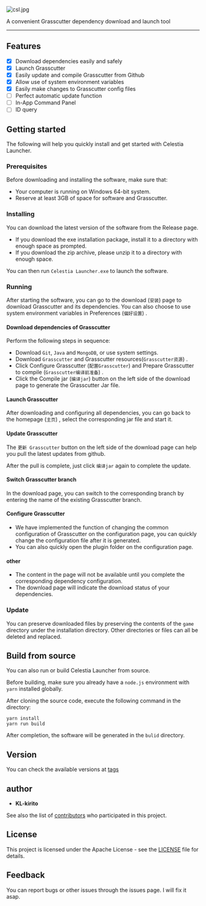 ![csl.jpg](https://s2.loli.net/2022/05/14/7ajYoZDTyxrgRsN.jpg)

A convenient Grasscutter dependency download and launch tool

------

## Features

- [x] Download dependencies easily and safely
- [x] Launch Grasscutter
- [x] Easily update and compile Grasscutter from Github
- [x] Allow use of system environment variables
- [x] Easily make changes to Grasscutter config files
- [ ] Perfect automatic update function
- [ ] In-App Command Panel
- [ ] ID query

## Getting started

The following will help you quickly install and get started with Celestia Launcher.

### Prerequisites

Before downloading and installing the software, make sure that:

- Your computer is running on Windows 64-bit system.
- Reserve at least 3GB of space for software and Grasscutter.

### Installing

You can download the latest version of the software from the Release page.

- If you download the exe installation package, install it to a directory with enough space as prompted.
- If you download the zip archive, please unzip it to a directory with enough space.

You can then run `Celestia Launcher.exe` to launch the software.

### Running

After starting the software, you can go to the download (`安装`) page to download Grasscutter and its dependencies. You can also choose to use system environment variables in Preferences (`偏好设置`) .

#### Download dependencies of Grasscutter

Perform the following steps in sequence:

- Download `Git`, `Java` and `MongoDB`, or use system settings.
- Download `Grasscutter` and Grasscutter resources(`Grasscutter资源`) .
- Click Configure Grasscutter (`配置Grasscutter`)  and Prepare Grasscutter to compile (`Grasscutter编译前准备`) .
- Click the Compile jar (`编译jar`)  button on the left side of the download page to generate the Grasscutter Jar file.

#### Launch Grasscutter

After downloading and configuring all dependencies, you can go back to the homepage (`主页`) , select the corresponding jar file and start it.

#### Update Grasscutter

The `更新 Grasscutter` button on the left side of the download page can help you pull the latest updates from github.

After the pull is complete, just click `编译jar` again to complete the update.

#### Switch Grasscutter branch

In the download page, you can switch to the corresponding branch by entering the name of the existing Grasscutter branch.

#### Configure Grasscutter

- We have implemented the function of changing the common configuration of Grasscutter on the configuration page, you can quickly change the configuration file after it is generated.
- You can also quickly open the plugin folder on the configuration page.

#### other

- The content in the page will not be available until you complete the corresponding dependency configuration.
- The download page will indicate the download status of your dependencies.

### Update

You can preserve downloaded files by preserving the contents of the `game` directory under the installation directory. Other directories or files can all be deleted and replaced.

## Build from source

You can also run or build Celestia Launcher from source.

Before building, make sure you already have a `node.js` environment with `yarn` installed globally.

After cloning the source code, execute the following command in the directory:

```shell
yarn install
yarn run build
````

After completion, the software will be generated in the `bulid` directory.

## Version

You can check the available versions at [tags](https://github.com/KL-kirito/CelestiaLauncher/tags)

## author

- **KL-kirito**

See also the list of [contributors](https://github.com/KL-kirito/CelestiaLauncher/contributors) who participated in this project.

## License

This project is licensed under the Apache License - see the [LICENSE](LICENSE) file for details.

## Feedback

You can report bugs or other issues through the issues page. I will fix it asap.
